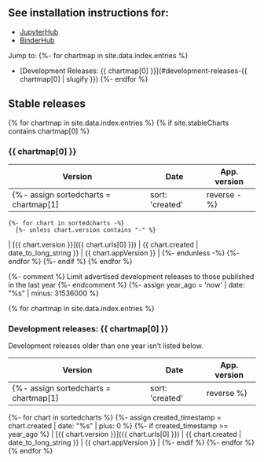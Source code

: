 ## See installation instructions for:

- [JupyterHub](https://zero-to-jupyterhub.readthedocs.io)
- [BinderHub](https://binderhub.readthedocs.io)

Jump to:
{%- for chartmap in site.data.index.entries %}
- [Development Releases: {{ chartmap[0] }}](#development-releases-{{ chartmap[0] | slugify }})
{%- endfor %}


## Stable releases

{% for chartmap in site.data.index.entries %}
  {% if site.stableCharts contains chartmap[0] %}
### {{ chartmap[0] }}

| Version | Date | App. version |
|---------|------|---------------------|
    {%- assign sortedcharts = chartmap[1] | sort: 'created' | reverse -%}
    {%- for chart in sortedcharts -%}
      {%- unless chart.version contains "-" %}
| [{{ chart.version }}]({{ chart.urls[0] }}) | {{ chart.created | date_to_long_string }} | {{ chart.appVersion }} |
      {%- endunless -%}
    {%- endfor %}
  {%- endif %}
{% endfor %}

{%- comment %}
Limit advertised development releases to those published in the last year
{%- endcomment %}
{%- assign year_ago = 'now' | date: "%s" | minus: 31536000 %}

{% for chartmap in site.data.index.entries %}
### Development releases: {{ chartmap[0] }}

Development releases older than one year isn't listed below.

| Version | Date | App. version |
|---------|------|---------------------|
  {%- assign sortedcharts = chartmap[1] | sort: 'created' | reverse %}
  {%- for chart in sortedcharts %}
    {%- assign created_timestamp = chart.created | date: "%s" | plus: 0 %}
    {%- if created_timestamp >= year_ago %}
| [{{ chart.version }}]({{ chart.urls[0] }}) | {{ chart.created | date_to_long_string }} | {{ chart.appVersion }} |
    {%- endif %}
  {%- endfor %}
{% endfor %}

